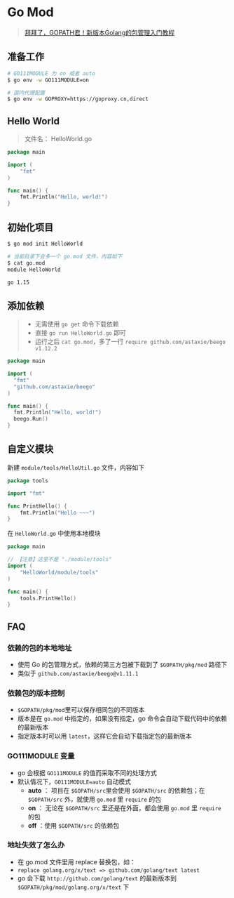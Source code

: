 # Go Mod



> [拜拜了，GOPATH君！新版本Golang的包管理入门教程](https://zhuanlan.zhihu.com/p/60703832)



## 准备工作

```bash
# GO111MODULE 为 on 或者 auto
$ go env -w GO111MODULE=on

# 国内代理配置
$ go env -w GOPROXY=https://goproxy.cn,direct
```



## Hello World

> 文件名： HelloWorld.go

```go
package main

import (
    "fmt"
)

func main() {
    fmt.Println("Hello, world!")
}
```



## 初始化项目

```bash
$ go mod init HelloWorld

# 当前目录下会多一个 go.mod 文件，内容如下
$ cat go.mod
module HelloWorld

go 1.15

```



## 添加依赖

> - 无需使用 `go get` 命令下载依赖
> - 直接 `go run HelloWorld.go` 即可
> - 运行之后 `cat go.mod`，多了一行 `require github.com/astaxie/beego v1.12.2`

```go
package main

import (
  "fmt"
  "github.com/astaxie/beego"
)

func main() {
  fmt.Println("Hello, world!")
  beego.Run()
}
```



## 自定义模块

新建 `module/tools/HelloUtil.go` 文件，内容如下

```go
package tools

import "fmt"

func PrintHello() {
	fmt.Println("Hello ~~~")
}
```

在 `HelloWorld.go` 中使用本地模块

```go
package main

// 【注意】这里不是 "./module/tools"
import (
	"HelloWorld/module/tools"
)

func main() {
	tools.PrintHello()
}
```



## FAQ

### 依赖的包的本地地址

- 使用 Go 的包管理方式，依赖的第三方包被下载到了 `$GOPATH/pkg/mod` 路径下
- 类似于 `github.com/astaxie/beego@v1.11.1`



### 依赖包的版本控制

- `$GOPATH/pkg/mod`里可以保存相同包的不同版本
- 版本是在 `go.mod` 中指定的，如果没有指定，go 命令会自动下载代码中的依赖的最新版本
- 指定版本时可以用 `latest`，这样它会自动下载指定包的最新版本



### GO111MODULE 变量

- go 会根据 `GO111MODULE` 的值而采取不同的处理方式
- 默认情况下，`GO111MODULE=auto` 自动模式
  - **auto** ： 项目在 `$GOPATH/src`里会使用 `$GOPATH/src` 的依赖包；在 `$GOPATH/src` 外，就使用 `go.mod` 里 `require` 的包
  - **on** ： 无论在 `$GOPATH/src` 里还是在外面，都会使用 `go.mod` 里 `require` 的包
  - **off** ：使用  `$GOPATH/src` 的依赖包



### 地址失效了怎么办

- 在 go.mod 文件里用 replace 替换包，如：
- `replace golang.org/x/text => github.com/golang/text latest`
- go 会下载 `http://github.com/golang/text` 的最新版本到 `$GOPATH/pkg/mod/golang.org/x/text` 下

